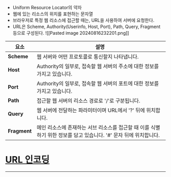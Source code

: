 - Uniform Resource Locator의 약자
- 웹에 있는 리소스의 위치를 표현하는 문자열
- 브라우저로 특정 웹 리소스에 접근할 때는, URL을 사용하여 서버에 요청한다.
- URL은 Scheme, Authority(Userinfo, Host, Port), Path, Query, Fragment 등으로 구성된다.
![[Pasted image 20240816232201.png]]

|**요소**|**설명**|
|---|---|
|**Scheme**|웹 서버와 어떤 프로토콜로 통신할지 나타냅니다.|
|**Host**|Authority의 일부로, 접속할 웹 서버의 주소에 대한 정보를 가지고 있습니다.|
|**Port**|Authority의 일부로, 접속할 웹 서버의 포트에 대한 정보를 가지고 있습니다.|
|**Path**|접근할 웹 서버의 리소스 경로로 '/'로 구분됩니다.|
|**Query**|웹 서버에 전달하는 파라미터이며 URL에서 '?' 뒤에 위치합니다.|
|**Fragment**|메인 리소스에 존재하는 서브 리소스를 접근할 때 이를 식별하기 위한 정보를 담고 있습니다. '#' 문자 뒤에 위치합니다.|
# [URL 인코딩](URL_Encoding.md)
---
